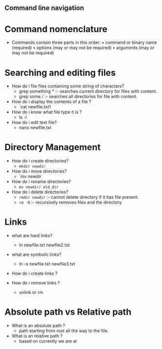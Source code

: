 ## Command line navigation

# Command nomenclature
* Commands contain three parts in this order:
	• command or binary name (required)
	• options (may or may not be required)
	• arguments (may or may not be required)

# Searching and editing files

* How do i file files containing some string of characters?
	* grep something * :- searches current directory for files with content.
	* grep some */* :- searches all directories for file with content.
* How do i display the contents of a file ?
	* `cat newfile.txt1
* How do i know what file type it is ?
	* ls -l
* How do i edit text file?
	* nano newfile.txt


# Directory Management

* How do i create directories?
	* `mkdir newdir`
* How do i move directories?
	* `mv newdir 
* How do i rename directories?
	* `mv newdir/ old_dir`
* How do i delete directories?
	* `rmdir newdir` :- cannot delete directory if it has file present.
	* `rm -R` :- recursively removes files and the directory.
	
# Links

* what are hard links?
	* ln newfile.txt newfile2.txt
* what are symbolic links?
	* ln -s newfile.txt newfile3.txt

* How do i create links ?

* How do i remove links ?
	* unlink or rm

# Absolute path vs Relative path

* What is an absolute path ?
	* path starting from root all the way to the file.
* What is an relative path ?
	* based on currently we are at